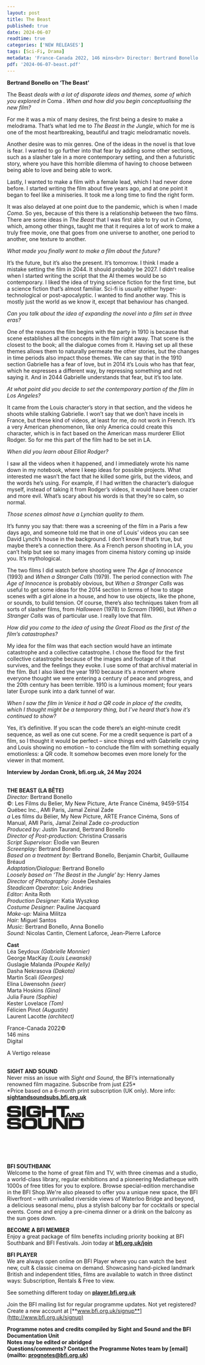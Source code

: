 ```yaml
---
layout: post
title: The Beast
published: true
date: 2024-06-07
readtime: true
categories: ['NEW RELEASES']
tags: [Sci-Fi, Drama]
metadata: 'France-Canada 2022, 146 mins<br> Director: Bertrand Bonello'
pdf: '2024-06-07-beast.pdf'
---
```


**Bertrand Bonello on ‘The Beast’**

The Beast _deals with a lot of disparate ideas and themes, some of which you explored in_ Coma _. When and how did you begin conceptualising the new film?_

For me it was a mix of many desires, the first being a desire to make a melodrama. That’s what led me to _The Beast in the Jungle_, which for me is one of the most heartbreaking, beautiful and tragic melodramatic novels.

Another desire was to mix genres. One of the ideas in the novel is that love is fear. I wanted to go further into that fear by adding some other sections, such as a slasher tale in a more contemporary setting, and then a futuristic story, where you have this horrible dilemma of having to choose between being able to love and being able to work.

Lastly, I wanted to make a film with a female lead, which I had never done before. I started writing the film about five years ago, and at one point it began to feel like a miniseries. It took me a long time to find the right form.

It was also delayed at one point due to the pandemic, which is when I made _Coma_. So yes, because of this there is a relationship between the two films. There are some ideas in _The Beast_ that I was first able to try out in _Coma_, which, among other things, taught me that it requires a lot of work to make a truly free movie, one that goes from one universe to another, one period to another, one texture to another.

_What made you finally want to make a film about the future?_

It’s the future, but it’s also the present. It’s tomorrow. I think I made a mistake setting the film in 2044. It should probably be 2027. I didn’t realise when I started writing the script that the AI themes would be so contemporary. I liked the idea of trying science fiction for the first time, but a science fiction that’s almost familiar. Sci-fi is usually either hyper-technological or post-apocalyptic. I wanted to find another way. This is mostly just the world as we know it, except that behaviour has changed.

_Can you talk about the idea of expanding the novel into a film set in three eras?_

One of the reasons the film begins with the party in 1910 is because that scene establishes all the concepts in the film right away. That scene is the closest to the book; all the dialogue comes from it. Having set up all these themes allows them to naturally permeate the other stories, but the changes in time periods also impact those themes. We can say that in the 1910 section Gabrielle has a fear of love, but in 2014 it’s Louis who has that fear, which he expresses a different way, by repressing something and not saying it. And in 2044 Gabrielle understands that fear, but it’s too late.

_At what point did you decide to set the contemporary portion of the film in  Los Angeles?_

It came from the Louis character’s story in that section, and the videos he shoots while stalking Gabrielle. I won’t say that we don’t have incels in France, but these kind of videos, at least for me, do not work in French. It’s a very American phenomenon, like only America could create this character, which is in fact based on the American mass murderer Elliot Rodger. So for me this part of the film had to be set in LA.

_When did you learn about Elliot Rodger?_

I saw all the videos when it happened, and I immediately wrote his name down in my notebook, where I keep ideas for possible projects. What interested me wasn’t the fact that he killed some girls, but the videos, and the words he’s using. For example, if I had written the character’s dialogue myself, instead of taking it from Rodger’s videos, it would have been crazier and more evil. What’s scary about his words is that they’re so calm, so normal.

_Those scenes almost have a Lynchian quality to them._

It’s funny you say that: there was a screening of the film in a Paris a few days ago, and someone told me that in one of Louis’ videos you can see David Lynch’s house in the background. I don’t know if that’s true, but maybe there’s a connection there. As a French person shooting in LA, you can’t help but see so many images from cinema history coming up inside you. It’s mythological.

The two films I did watch before shooting were _The Age of Innocence_ (1993) and _When a Stranger Calls_ (1979). The period connection with _The Age of Innocence_ is probably obvious, but _When a Stranger Calls_ was useful to get some ideas for the 2014 section in terms of how to stage scenes with a girl alone in a house, and how to use objects, like the phone, or sounds, to build tension. Of course, there’s also techniques taken from all sorts of slasher films, from _Halloween_ (1978) to _Scream_ (1996), but _When a Stranger Calls_ was of particular use. I really love that film.

_How did you come to the idea of using the Great Flood as the first of the film’s catastrophes?_

My idea for the film was that each section would have an intimate catastrophe and a collective catastrophe. I chose the flood for the first collective catastrophe because of the images and footage of it that survives, and the feelings they evoke. I use some of that archival material in the film. But I also liked the year 1910 because it’s a moment where everyone thought we were entering a century of peace and progress, and the 20th century has been terrible. 1910 is a luminous moment; four years later Europe sunk into a dark tunnel of war.

_When I saw the film in Venice it had a QR code in place of the credits, which I thought might be a temporary thing, but I’ve heard that’s how it’s continued  to show?_

Yes, it’s definitive. If you scan the code there’s an eight-minute credit sequence, as well as one cut scene. For me a credit sequence is part of a film, so I thought it would be perfect – since things end with Gabrielle crying and Louis showing no emotion – to conclude the film with something equally emotionless: a QR code. It somehow becomes even more lonely for the viewer in that moment.

**Interview by Jordan Cronk, bfi.org.uk, 24 May 2024**
<br><br>

**THE BEAST (LA BÊTE)**<br>
_Director:_ Bertrand Bonello<br>
©: Les Films du Belier, My New Picture,  Arte France Cinéma, 9459-5154 Québec Inc.,  AMI Paris, Jamal Zeinal Zade<br>
_a_ Les films du Bélier, My New Picture,  ARTE France Cinéma, Sons of Manual, AMI Paris, Jamal Zeinal Zade _co-production_<br>
_Produced by:_ Justin Taurand, Bertrand Bonello<br>
_Director of Post-production:_ Christina Crassaris<br>
_Script Supervisor:_ Élodie van Beuren<br>
_Screenplay:_ Bertrand Bonello<br>
_Based on a treatment by:_ Bertrand Bonello, Benjamin Charbit, Guillaume Bréaud<br>
_Adaptation/Dialogue:_ Bertrand Bonello<br>
_Loosely based on ‘The Beast in the Jungle’ by:_ Henry James<br>
_Director of Photography:_ Josée Deshaies<br>
_Steadicam Operator:_ Loïc Andrieu<br>
_Editor:_ Anita Roth<br>
_Production Designer:_ Katia Wyszkop<br>
_Costume Designer:_ Pauline Jacquard<br>
_Make-up:_ Maïna Militza<br>
_Hair:_ Miguel Santos<br>
_Music:_ Bertrand Bonello, Anna Bonello<br>
_Sound:_ Nicolas Cantin, Clement Laforce,  Jean-Pierre Laforce<br>

**Cast**<br>
Léa Seydoux _(Gabrielle Monnier)_<br>
George MacKay _(Louis Lewanski)_<br>
Guslagie Malanda _(Poupée Kelly)_<br>
Dasha Nekrasova _(Dakota)_<br>
Martin Scali _(Georges)_<br>
Elina Löwensohn _(seer)_<br>
Marta Hoskins _(Gina)_<br>
Julia Faure _(Sophie)_<br>
Kester Lovelace _(Tom)_<br>
Félicien Pinot _(Augustin)_<br>
Laurent Lacotte _(architect)_<br>

France-Canada 2022©<br>
146 mins<br>
Digital<br>

A Vertigo release<br>
<br>

**SIGHT AND SOUND**<br>
Never miss an issue with _Sight and Sound_, the BFI’s internationally renowned film magazine. Subscribe from just £25*<br>
*Price based on a 6-month print subscription (UK only). More info: [**sightandsoundsubs.bfi.org.uk**](https://sightandsoundsubs.bfi.org.uk/subscribe)

<img style="float: left;" src="/img/sight-and-sound.jpg" width="40%" height="40%"><br><br><br><br><br><br><br><br>

**BFI SOUTHBANK**  
Welcome to the home of great film and TV, with three cinemas and a studio, a world-class library, regular exhibitions and a pioneering Mediatheque with 1000s of free titles for you to explore. Browse special-edition merchandise in the BFI Shop.We&#39;re also pleased to offer you a unique new space, the BFI Riverfront – with unrivalled riverside views of Waterloo Bridge and beyond, a delicious seasonal menu, plus a stylish balcony bar for cocktails or special events. Come and enjoy a pre-cinema dinner or a drink on the balcony as the sun goes down.  

**BECOME A BFI MEMBER**  
Enjoy a great package of film benefits including priority booking at BFI Southbank and BFI Festivals. Join today at [**bfi.org.uk/join**](http://www.bfi.org.uk/join)  

**BFI PLAYER**  
 We are always open online on BFI Player where you can watch the best new, cult &amp; classic cinema on demand. Showcasing hand-picked landmark British and independent titles, films are available to watch in three distinct ways: Subscription, Rentals &amp; Free to view.  

See something different today on [**player.bfi.org.uk**](https://player.bfi.org.uk)  

Join the BFI mailing list for regular programme updates. Not yet registered? Create a new account at [**www.bfi.org.uk/signup**](http://www.bfi.org.uk/signup)

**Programme notes and credits compiled by Sight and Sound and the BFI Documentation Unit  
Notes may be edited or abridged  
Questions/comments? Contact the Programme Notes team by [email](mailto: prognotes@bfi.org.uk)**

<!--stackedit_data:
eyJoaXN0b3J5IjpbLTMwNzA4MjcyOF19
-->
